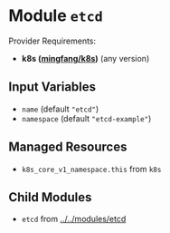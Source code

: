 
# Module `etcd`

Provider Requirements:
* **k8s ([mingfang/k8s](https://registry.terraform.io/providers/mingfang/k8s/latest))** (any version)

## Input Variables
* `name` (default `"etcd"`)
* `namespace` (default `"etcd-example"`)

## Managed Resources
* `k8s_core_v1_namespace.this` from `k8s`

## Child Modules
* `etcd` from [../../modules/etcd](../../modules/etcd)

